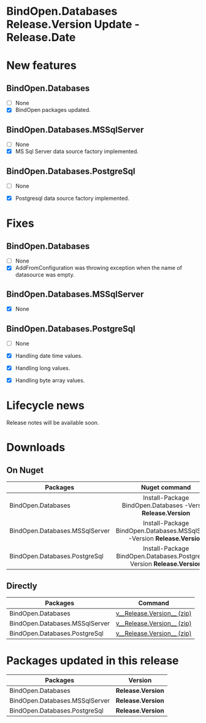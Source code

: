 BindOpen.Databases __Release.Version__ Update - __Release.Date__
====

# New features

## BindOpen.Databases

- [ ] None
- [X] BindOpen packages updated.

## BindOpen.Databases.MSSqlServer

- [ ] None
- [X] MS Sql Server data source factory implemented.

## BindOpen.Databases.PostgreSql

- [ ] None
- [X] Postgresql data source factory implemented.


# Fixes

## BindOpen.Databases

- [ ] None
- [X] AddFromConfiguration was throwing exception when the name of datasource was empty.

## BindOpen.Databases.MSSqlServer

- [X] None

## BindOpen.Databases.PostgreSql

- [ ] None
- [X] Handling date time values.
- [X] Handling long values.
- [X] Handling byte array values.


# Lifecycle news

Release notes will be available soon.


# Downloads

## On Nuget

| Packages                       |                                  Nuget command                               |
|--------------------------------|:----------------------------------------------------------------------------:|
| BindOpen.Databases             | Install-Package BindOpen.Databases -Version __Release.Version__              |
| BindOpen.Databases.MSSqlServer | Install-Package BindOpen.Databases.MSSqlServer -Version __Release.Version__  |
| BindOpen.Databases.PostgreSql  | Install-Package BindOpen.Databases.PostgreSql -Version __Release.Version__   |

## Directly

| Packages                       |                                                                             Command                                                                                |
|--------------------------------|:------------------------------------------------------------------------------------------------------------------------------------------------------------------:|
| BindOpen.Databases             | [v__Release.Version__ (zip)](https://storage.bindopen.org/pgrkhpym/releases/bindopen.databases/BindOpen.Databases-__Release.Version__.zip)                         |
| BindOpen.Databases.MSSqlServer | [v__Release.Version__ (zip)](https://storage.bindopen.org/pgrkhpym/releases/bindopen.databases.mssqlserver/BindOpen.Databases.MSSqlServer-__Release.Version__.zip) |
| BindOpen.Databases.PostgreSql  | [v__Release.Version__ (zip)](https://storage.bindopen.org/pgrkhpym/releases/bindOpen.databases.postgresql/BindOpen.Databases.PostgreSql-__Release.Version__.zip)   |


# Packages updated in this release

| Packages                       |         Version       |
|--------------------------------|:---------------------:|
| BindOpen.Databases             | __Release.Version__   |
| BindOpen.Databases.MSSqlServer | __Release.Version__   |
| BindOpen.Databases.PostgreSql  | __Release.Version__   |
